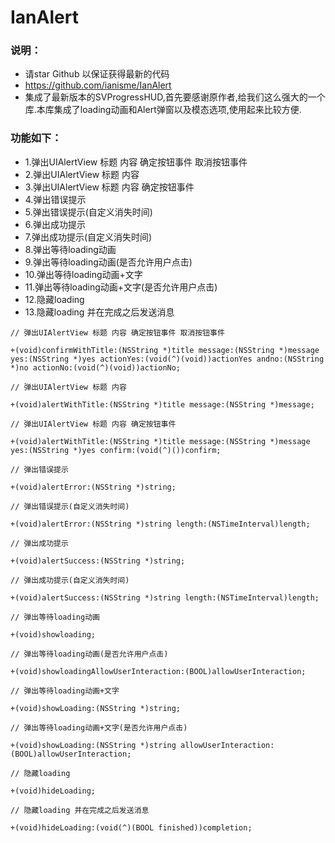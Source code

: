 IanAlert
========

### 说明：
- 请star Github 以保证获得最新的代码
- https://github.com/ianisme/IanAlert
- 集成了最新版本的SVProgressHUD,首先要感谢原作者,给我们这么强大的一个库.本库集成了loading动画和Alert弹窗以及模态选项,使用起来比较方便.

### 功能如下：

- 1.弹出UIAlertView 标题 内容 确定按钮事件 取消按钮事件
- 2.弹出UIAlertView 标题 内容
- 3.弹出UIAlertView 标题 内容 确定按钮事件
- 4.弹出错误提示
- 5.弹出错误提示(自定义消失时间)
- 6.弹出成功提示
- 7.弹出成功提示(自定义消失时间)
- 8.弹出等待loading动画
- 9.弹出等待loading动画(是否允许用户点击)
- 10.弹出等待loading动画+文字
- 11.弹出等待loading动画+文字(是否允许用户点击)
- 12.隐藏loading
- 13.隐藏loading 并在完成之后发送消息

```
// 弹出UIAlertView 标题 内容 确定按钮事件 取消按钮事件

+(void)confirmWithTitle:(NSString *)title message:(NSString *)message yes:(NSString *)yes actionYes:(void(^)(void))actionYes andno:(NSString *)no actionNo:(void(^)(void))actionNo;

// 弹出UIAlertView 标题 内容

+(void)alertWithTitle:(NSString *)title message:(NSString *)message;

// 弹出UIAlertView 标题 内容 确定按钮事件

+(void)alertWithTitle:(NSString *)title message:(NSString *)message yes:(NSString *)yes confirm:(void(^)())confirm;

// 弹出错误提示

+(void)alertError:(NSString *)string;

// 弹出错误提示(自定义消失时间)

+(void)alertError:(NSString *)string length:(NSTimeInterval)length;

// 弹出成功提示

+(void)alertSuccess:(NSString *)string;

// 弹出成功提示(自定义消失时间)

+(void)alertSuccess:(NSString *)string length:(NSTimeInterval)length;

// 弹出等待loading动画

+(void)showloading;

// 弹出等待loading动画(是否允许用户点击)

+(void)showloadingAllowUserInteraction:(BOOL)allowUserInteraction;

// 弹出等待loading动画+文字

+(void)showLoading:(NSString *)string;

// 弹出等待loading动画+文字(是否允许用户点击)

+(void)showLoading:(NSString *)string allowUserInteraction:(BOOL)allowUserInteraction;

// 隐藏loading

+(void)hideLoading;

// 隐藏loading 并在完成之后发送消息

+(void)hideLoading:(void(^)(BOOL finished))completion;
```